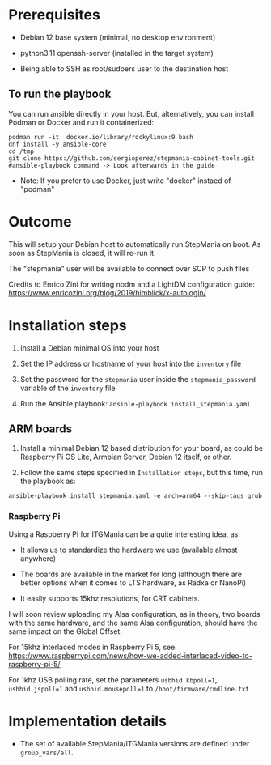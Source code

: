 # Prerequisites

- Debian 12 base system (minimal, no desktop environment)

- python3.11 openssh-server (installed in the target system)

- Being able to SSH as root/sudoers user to the destination host

## To run the playbook

You can run ansible directly in your host. But, alternatively, you can install Podman or Docker and run it containerized:

```
podman run -it  docker.io/library/rockylinux:9 bash
dnf install -y ansible-core
cd /tmp
git clone https://github.com/sergioperez/stepmania-cabinet-tools.git
#ansible-playbook command -> Look afterwards in the guide
```

* Note: If you prefer to use Docker, just write "docker" instaed of "podman"

# Outcome

This will setup your Debian host to automatically run StepMania on boot. As soon as StepMania is closed, it will re-run it.

The "stepmania" user will be available to connect over SCP to push files

Credits to Enrico Zini for writing nodm and a LightDM configuration guide: https://www.enricozini.org/blog/2019/himblick/x-autologin/

# Installation steps

1. Install a Debian minimal OS into your host

2. Set the IP address or hostname of your host into the `inventory` file

3. Set the password for the `stepmania` user inside the `stepmania_password` variable of the `inventory` file

4. Run the Ansible playbook: `ansible-playbook install_stepmania.yaml`

## ARM boards

1. Install a minimal Debian 12 based distribution for your board, as could be Raspberry Pi OS Lite, Armbian Server, Debian 12 itself, or other.

2. Follow the same steps specified in `Installation steps`, but this time, run the playbook as:

`ansible-playbook install_stepmania.yaml -e arch=arm64 --skip-tags grub`

### Raspberry Pi

Using a Raspberry Pi for ITGMania can be a quite interesting idea, as:

- It allows us to standardize the hardware we use (available almost anywhere)

- The boards are available in the market for long (although there are better options when it comes to LTS hardware, as Radxa or NanoPi)

- It easily supports 15khz resolutions, for CRT cabinets.

I will soon review uploading my Alsa configuration, as in theory, two boards with the same hardware, and the same Alsa configuration, should have the same impact on the Global Offset.

For 15khz interlaced modes in Raspberry Pi 5, see: https://www.raspberrypi.com/news/how-we-added-interlaced-video-to-raspberry-pi-5/

For 1khz USB polling rate, set the parameters `usbhid.kbpoll=1`, `usbhid.jspoll=1` and  `usbhid.mousepoll=1` to `/boot/firmware/cmdline.txt`

# Implementation details

- The set of available StepMania/ITGMania versions are defined under `group_vars/all`.
